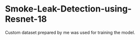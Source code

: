 # Smoke-Leak-Detection-using-Resnet-18

Custom dataset prepared by me was used for training the model.
